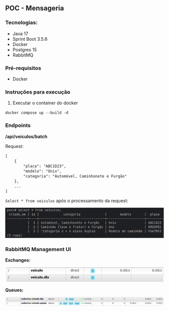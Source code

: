 ## POC - Mensageria

### Tecnologias:
- Java 17
- Sprint Boot 3.5.6
- Docker
- Postgres 15
- RabbitMQ

### Pré-requisitos
- Docker

### Instruções para execução

1. Executar o container do docker
```
docker compose up --build -d
```

### Endpoints
**/api/veiculos/batch**

Request: 
```
[
    {
        "placa": "ABC1D23",
        "modelo": "Onix",
        "categoria": "Automóvel, Caminhonete e Furgão"
    },
    ...
]
```

`Select * from veiculos` após o processamento da request:

![img.png](docs/images/img.png)

### RabbitMQ Management UI
**Exchanges:**

![img.png](docs/images/img1.png)

**Queues:**

![img.png](docs/images/img2.png)